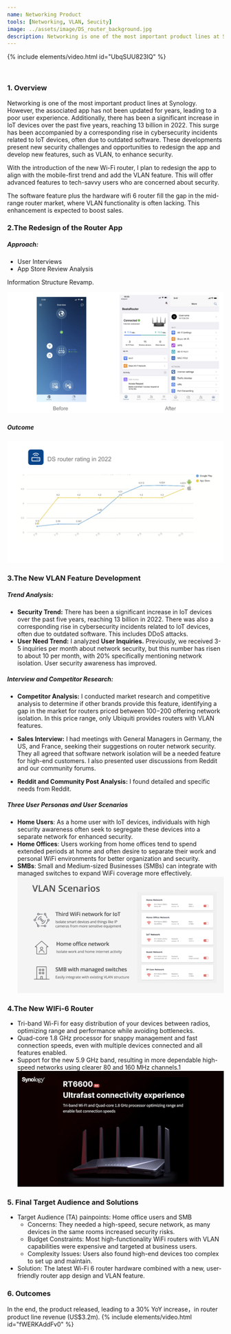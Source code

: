 ```yaml
---
name: Networking Product
tools: [Networking, VLAN, Seucity]
image: ../assets/image/DS_router_background.jpg
description: Networking is one of the most important product lines at Synology. I designed the router app, along with the new software feature VLAN plus the hardware wifi 6 router fill the gap in the mid-range router market, where VLAN functionality is often lacking. This enhancement is expected to boost sales.
---
```

 {% include elements/video.html id="UbqSUU823IQ" %}

<br>

### **1. Overview**
Networking is one of the most important product lines at Synology. However, the associated app has not been updated for years, leading to a poor user experience. Additionally, there has been a significant increase in IoT devices over the past five years, reaching 13 billion in 2022. This surge has been accompanied by a corresponding rise in cybersecurity incidents related to IoT devices, often due to outdated software. These developments present new security challenges and opportunities to redesign the app and develop new features, such as VLAN, to enhance security.

With the introduction of the new Wi-Fi router, I plan to redesign the app to align with the mobile-first trend and add the VLAN feature. This will offer advanced features to tech-savvy users who are concerned about security.

The software feature plus the hardware wifi 6 router fill the gap in the mid-range router market, where VLAN functionality is often lacking. This enhancement is expected to boost sales.


### **2.The Redesign of the Router App**

##### **Approach:**

- User Interviews
- App Store Review Analysis

Information Structure Revamp.

![image](../assets/image/DSrouter_revamp.png)   

##### **Outcome**
![image](../assets/image/DSrouter_rating.png)
 

### **3.The New VLAN Feature Development**

##### **Trend Analysis:**

 - **Security Trend:** There has been a significant increase in IoT devices over the past five years, reaching 13 billion in 2022. There was also a corresponding rise in cybersecurity incidents related to IoT devices, often due to outdated software. This includes DDoS attacks.
 - **User Need Trend:** I analyzed **User Inquiries.** Previously, we received 3-5 inquiries per month about network security, but this number has risen to about 10 per month, with 20% specifically mentioning network isolation. User security awareness has improved.

##### **Interview and Competitor Research:**
 - **Competitor Analysis:** I conducted market research and competitive analysis to determine if other brands provide this feature, identifying a gap in the market for routers priced between $100-$200 offering network isolation. In this price range, only Ubiquiti provides routers with VLAN features.
 
 - **Sales Interview:** I had meetings with General Managers in Germany, the US, and France, seeking their suggestions on router network security. They all agreed that software network isolation will be a needed feature for high-end customers. I also presented user discussions from Reddit and our community forums.
 - **Reddit and Community Post Analysis:** I found detailed and specific needs from Reddit.

##### Three User Personas and User Scenarios

 - **Home Users**: As a home user with IoT devices, individuals with high security awareness often seek to segregate these devices into a separate network for enhanced security.
 - **Home Offices**: Users working from home offices tend to spend extended periods at home and often desire to separate their work and personal WiFi environments for better organization and security.
 - **SMBs**: Small and Medium-sized Businesses (SMBs) can integrate with managed switches to expand WiFi coverage more effectively.
  ![image](../assets/image/VLAN_Scenarios.png)


### **4.The New WIFi-6 Router**
 - Tri-band Wi-Fi for easy distribution of your devices between radios, optimizing range and performance while avoiding bottlenecks.
 - Quad-core 1.8 GHz processor for snappy management and fast connection speeds, even with multiple devices connected and all features enabled.
 - Support for the new 5.9 GHz band, resulting in more dependable high-speed networks using clearer 80 and 160 MHz channels.1
  ![image](../assets/image/RT6600ax.png)

### **5. Final Target Audience and Solutions** 
 - Target Audience (TA) painpoints: Home office users and SMB
    - Concerns: They needed a high-speed, secure network, as many devices in the same rooms increased security risks.
    - Budget Constraints: Most high-functionality WiFi routers with VLAN capabilities were expensive and targeted at business users.
    - Complexity Issues: Users also found high-end devices too complex to set up and maintain.
 - Solution: The latest Wi-Fi 6 router hardware combined with a new, user-friendly router app design and VLAN feature.


### **6. Outcomes** 
 In the end, the product released, leading to a 30% YoY increase，in router product line revenue (US$3.2m).
  {% include elements/video.html id="fWERKAddFv0" %}